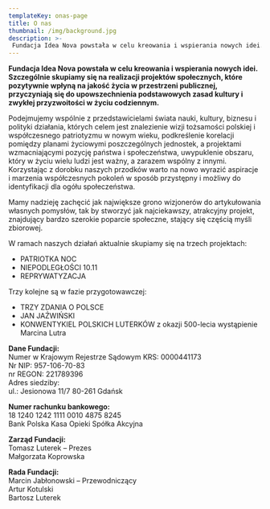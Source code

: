 ```yaml
---
templateKey: onas-page
title: O nas
thumbnail: /img/background.jpg
description: >-
 Fundacja Idea Nova powstała w celu kreowania i wspierania nowych idei. Szczególnie skupiamy się na realizacji projektów społecznych, które pozytywnie wpłyną na jakość życia w przestrzeni publicznej, przyczyniają się do upowszechnienia podstawowych zasad kultury i zwykłej przyzwoitości w życiu codziennym.
---
```

**Fundacja Idea Nova powstała w celu kreowania i wspierania nowych idei. Szczególnie skupiamy się na realizacji projektów społecznych, które pozytywnie wpłyną na jakość życia w przestrzeni publicznej, przyczyniają się do upowszechnienia podstawowych zasad kultury i zwykłej przyzwoitości w życiu codziennym.**

Podejmujemy wspólnie z przedstawicielami świata nauki, kultury, biznesu i polityki działania, których celem jest znalezienie wizji tożsamości polskiej i współczesnego patriotyzmu w nowym wieku, podkreślenie korelacji pomiędzy planami życiowymi poszczególnych jednostek, a projektami wzmacniającymi pozycję państwa i społeczeństwa, uwypuklenie obszaru, który w życiu wielu ludzi jest ważny, a zarazem wspólny z innymi. Korzystając z dorobku naszych przodków warto na nowo wyrazić aspiracje i marzenia współczesnych pokoleń w sposób przystępny i możliwy do identyfikacji dla ogółu społeczeństwa.

Mamy nadzieję zachęcić jak największe grono wizjonerów do artykułowania własnych pomysłów, tak by stworzyć jak najciekawszy, atrakcyjny projekt, znajdujący bardzo szerokie poparcie społeczne, stający się częścią myśli zbiorowej.

W ramach naszych działań aktualnie skupiamy się na trzech projektach:

* PATRIOTKA NOC 
* NIEPODLEGŁOŚCI 10.11
* REPRYWATYZACJA 

Trzy kolejne są w fazie przygotowawczej:

* TRZY ZDANIA O POLSCE
* JAN JAŹWIŃSKI 
* KONWENTYKIEL POLSKICH LUTERKÓW z okazji 500-lecia wystąpienie Marcina Lutra

**Dane Fundacji:**  
Numer w Krajowym Rejestrze Sądowym KRS: 0000441173  
Nr NIP: 957-106-70-83  
nr REGON: 221789396  
Adres siedziby:  
ul.: Jesionowa 11/7
80-261 Gdańsk   


**Numer rachunku bankowego:**  
18 1240 1242 1111 0010 4875 8245  
Bank Polska Kasa Opieki Spółka Akcyjna

**Zarząd Fundacji:**  
Tomasz Luterek – Prezes  
Małgorzata Koprowska

**Rada Fundacji:**  
Marcin Jabłonowski – Przewodniczący  
Artur Kotulski  
Bartosz Luterek
